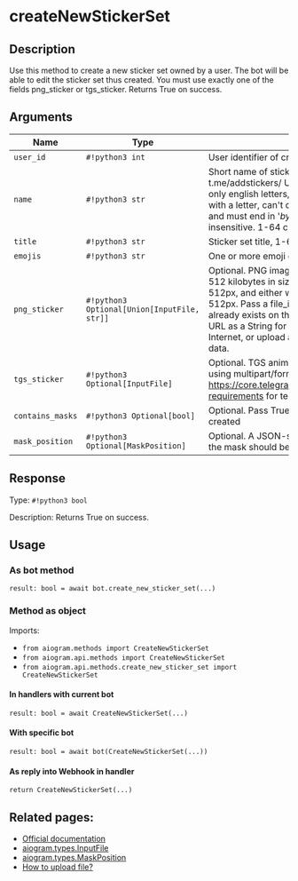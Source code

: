 # createNewStickerSet

## Description

Use this method to create a new sticker set owned by a user. The bot will be able to edit the sticker set thus created. You must use exactly one of the fields png_sticker or tgs_sticker. Returns True on success.


## Arguments

| Name | Type | Description |
| - | - | - |
| `user_id` | `#!python3 int` | User identifier of created sticker set owner |
| `name` | `#!python3 str` | Short name of sticker set, to be used in t.me/addstickers/ URLs (e.g., animals). Can contain only english letters, digits and underscores. Must begin with a letter, can't contain consecutive underscores and must end in '_by_<bot username>'. <bot_username> is case insensitive. 1-64 characters. |
| `title` | `#!python3 str` | Sticker set title, 1-64 characters |
| `emojis` | `#!python3 str` | One or more emoji corresponding to the sticker |
| `png_sticker` | `#!python3 Optional[Union[InputFile, str]]` | Optional. PNG image with the sticker, must be up to 512 kilobytes in size, dimensions must not exceed 512px, and either width or height must be exactly 512px. Pass a file_id as a String to send a file that already exists on the Telegram servers, pass an HTTP URL as a String for Telegram to get a file from the Internet, or upload a new one using multipart/form-data. |
| `tgs_sticker` | `#!python3 Optional[InputFile]` | Optional. TGS animation with the sticker, uploaded using multipart/form-data. See https://core.telegram.org/animated_stickers#technical-requirements for technical requirements |
| `contains_masks` | `#!python3 Optional[bool]` | Optional. Pass True, if a set of mask stickers should be created |
| `mask_position` | `#!python3 Optional[MaskPosition]` | Optional. A JSON-serialized object for position where the mask should be placed on faces |



## Response

Type: `#!python3 bool`

Description: Returns True on success.


## Usage

### As bot method

```python3
result: bool = await bot.create_new_sticker_set(...)
```

### Method as object

Imports:

- `from aiogram.methods import CreateNewStickerSet`
- `from aiogram.api.methods import CreateNewStickerSet`
- `from aiogram.api.methods.create_new_sticker_set import CreateNewStickerSet`

#### In handlers with current bot
```python3
result: bool = await CreateNewStickerSet(...)
```

#### With specific bot
```python3
result: bool = await bot(CreateNewStickerSet(...))
```
#### As reply into Webhook in handler
```python3
return CreateNewStickerSet(...)
```


## Related pages:

- [Official documentation](https://core.telegram.org/bots/api#createnewstickerset)
- [aiogram.types.InputFile](../types/input_file.md)
- [aiogram.types.MaskPosition](../types/mask_position.md)
- [How to upload file?](../upload_file.md)
